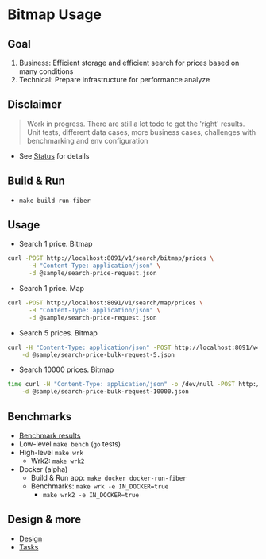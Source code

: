 # Bitmap Usage

## Goal

1. Business: Efficient storage and efficient search for prices based on many conditions
2. Technical: Prepare infrastructure for performance analyze

## Disclaimer
> Work in progress. There are still a lot todo to get the 'right' results.
> Unit tests, different data cases, more business cases, challenges with benchmarking and env configuration

* See [Status](docs/status.md) for details

## Build & Run
* `make build run-fiber`

## Usage  
* Search 1 price. Bitmap 
```bash
curl -POST http://localhost:8091/v1/search/bitmap/prices \
      -H "Content-Type: application/json" \
      -d @sample/search-price-request.json
```
* Search 1 price. Map
```bash
curl -POST http://localhost:8091/v1/search/map/prices \
      -H "Content-Type: application/json" \
      -d @sample/search-price-request.json
```
* Search 5 prices. Bitmap
```bash
curl -H "Content-Type: application/json" -POST http://localhost:8091/v4/search/bitmap/bulk/prices \
    -d @sample/search-price-bulk-request-5.json
```
* Search 10000 prices. Bitmap
```bash
time curl -H "Content-Type: application/json" -o /dev/null -POST http://localhost:8091/v4/search/bitmap/bulk/prices \
    -d @sample/search-price-bulk-request-10000.json
```

## Benchmarks
* [Benchmark results](benchmark/Prices-487k-PricesPerOffering-9.7k)
* Low-level `make bench` (`go` tests)
* High-level `make wrk`
  * Wrk2: `make wrk2`
* Docker (alpha) 
  * Build & Run app: `make docker docker-run-fiber`
  * Benchmarks: `make wrk -e IN_DOCKER=true`
    * `make wrk2 -e IN_DOCKER=true`

## Design & more
* [Design](docs/design.md)
* [Tasks](docs/tasks.md)
